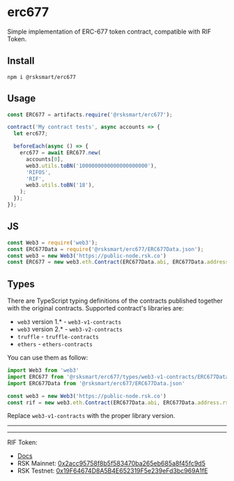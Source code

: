 # erc677

Simple implementation of ERC-677 token contract, compatible with RIF Token.

## Install

```
npm i @rsksmart/erc677
```

## Usage

```js
const ERC677 = artifacts.require('@rsksmart/erc677');

contract('My contract tests', async accounts => {
  let erc677;

  beforeEach(async () => {
    erc677 = await ERC677.new(
      accounts[0],
      web3.utils.toBN('1000000000000000000000'),
      'RIFOS',
      'RIF',
      web3.utils.toBN('18'),
    );
  });
});
```

## JS

```js
const Web3 = require('web3');
const ERC677Data = require('@rsksmart/erc677/ERC677Data.json');
const web3 = new Web3('https://public-node.rsk.co')
const ERC677 = new web3.eth.Contract(ERC677Data.abi, ERC677Data.address.rskMainnet);
```

## Types

There are TypeScript typing definitions of the contracts published together with the original contracts. 
Supported contract's libraries are: 

* `web3` version 1.* - `web3-v1-contracts`
* `web3` version 2.* - `web3-v2-contracts`
* `truffle` - `truffle-contracts`
* `ethers` - `ethers-contracts`

You can use them as follow:

```typescript
import Web3 from 'web3'
import ERC677 from '@rsksmart/erc677/types/web3-v1-contracts/ERC677Data.d.ts'
import ERC677Data from '@rsksmart/erc677/ERC677Data.json'

const web3 = new Web3('https://public-node.rsk.co')
const rif = new web3.eth.Contract(ERC677Data.abi, ERC677Data.address.rskMainnet) as ERC677
```

Replace `web3-v1-contracts` with the proper library version.

---

---

RIF Token:
- [Docs](https://developers.rsk.co/rif/token/)
- RSK Mainnet: [0x2acc95758f8b5f583470ba265eb685a8f45fc9d5](https://explorer.rsk.co/address/0x2acc95758f8b5f583470ba265eb685a8f45fc9d5)
- RSK Testnet: [0x19F64674D8A5B4E652319F5e239eFd3bc969A1fE](https://explorer.testnet.rsk.co/address/0x19F64674D8A5B4E652319F5e239eFd3bc969A1fE)
